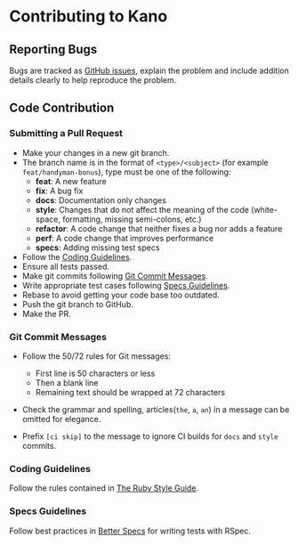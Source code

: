 # Contributing to Kano

## Reporting Bugs
Bugs are tracked as [GitHub issues](https://guides.github.com/features/issues/), explain the problem and include addition details clearly to help reproduce the problem.

## Code Contribution

### Submitting a Pull Request
- Make your changes in a new git branch.
- The branch name is in the format of `<type>/<subject>` (for example `feat/handyman-bonus`), type must be one of the following:
  - **feat**: A new feature
  - **fix**: A bug fix
  - **docs**: Documentation only changes
  - **style**: Changes that do not affect the meaning of the code (white-space, formatting, missing semi-colons, etc.)
  - **refactor**: A code change that neither fixes a bug nor adds a feature
  - **perf**: A code change that improves performance
  - **specs**: Adding missing test specs
- Follow the [Coding Guidelines](#coding-guidelines).
- Ensure all tests passed.
- Make git commits following [Git Commit Messages](#git-commit-messages).
- Write appropriate test cases following [Specs Guidelines](#specs-guidelines).
- Rebase to avoid getting your code base too outdated.
- Push the git branch to GitHub.
- Make the PR.

### Git Commit Messages
- Follow the 50/72 rules for Git messages:
  - First line is 50 characters or less
  - Then a blank line
  - Remaining text should be wrapped at 72 characters

- Check the grammar and spelling, articles(`the`, `a`, `an`) in a message can be omitted for elegance.
- Prefix `[ci skip]` to the message to ignore CI builds for `docs` and `style` commits.

### Coding Guidelines
Follow the rules contained in [The Ruby Style Guide](https://github.com/bbatsov/ruby-style-guide).

### Specs Guidelines
Follow best practices in [Better Specs](http://betterspecs.org/) for writing tests with RSpec.
